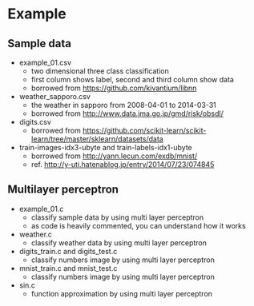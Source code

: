 # Example

## Sample data
* example_01.csv
  * two dimensional three class classification
  * first column shows label, second and third column show data
  * borrowed from https://github.com/kivantium/libnn
* weather_sapporo.csv
  * the weather in sapporo from 2008-04-01 to 2014-03-31
  * borrowed from http://www.data.jma.go.jp/gmd/risk/obsdl/
* digits.csv
  * borrowed from https://github.com/scikit-learn/scikit-learn/tree/master/sklearn/datasets/data
* train-images-idx3-ubyte and train-labels-idx1-ubyte
  * borrowed from http://yann.lecun.com/exdb/mnist/
  * ref. http://y-uti.hatenablog.jp/entry/2014/07/23/074845

## Multilayer perceptron
* example\_01.c
  * classify sample data by using multi layer perceptron
  * as code is heavily commented, you can understand how it works
* weather.c
  * classify weather data by using multi layer perceptron
* digits_train.c and digits_test.c
  * classify numbers image by using multi layer perceptron
* mnist_train.c and mnist_test.c
  * classify numbers image by using multi layer perceptron
* sin.c
  * function approximation by using multi layer perceptron
